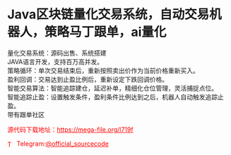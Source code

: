 # Java区块链量化交易系统，自动交易机器人，策略马丁跟单，ai量化

量化交易系统：源码出售、系统搭建<br>JAVA语言开发，支持百万高并发。<br>策略循环：单次交易结束后，重新按照卖出价作为当前价格重新买入。<br>盈利回调：交易达到止盈比例后，重新设定下跌回调价格。<br>智能交易算法：智能追踪建仓，延迟补单，精细化仓位管理，灵活捕捉点位。<br>智能追踪止盈：设置触发条件，盈利条件比例达到之后，机器人自动触发追踪止盈。<br>带有跟单社区<br>


<p style="color: red;">源代码下载地址：<a href="https://mega-file.org/l719f" style="color: red;">https://mega-file.org/l719f</a></p><p style="color: red;"><img src="https://cdn-icons-png.flaticon.com/512/2111/2111646.png" alt="Telegram Icon" style="width: 16px; vertical-align: middle; margin-right: 5px;">Telegram:<a href="https://t.me/official_sourcecode" style="color: red;">@official_sourcecode</a></p>